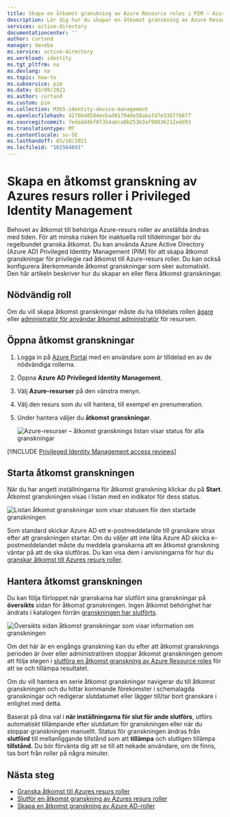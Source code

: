```yaml
---
title: Skapa en åtkomst granskning av Azure Resource roles i PIM – Azure AD | Microsoft Docs
description: Lär dig hur du skapar en åtkomst granskning av Azure Resource roles i Azure AD Privileged Identity Management (PIM).
services: active-directory
documentationcenter: ''
author: curtand
manager: daveba
ms.service: active-directory
ms.workload: identity
ms.tgt_pltfrm: na
ms.devlang: na
ms.topic: how-to
ms.subservice: pim
ms.date: 03/09/2021
ms.author: curtand
ms.custom: pim
ms.collection: M365-identity-device-management
ms.openlocfilehash: 4276b48584ecbad91794de58abafd7e3367f6877
ms.sourcegitcommit: 7edadd4bf8f354abca0b253b3af98836212edd93
ms.translationtype: MT
ms.contentlocale: sv-SE
ms.lasthandoff: 03/10/2021
ms.locfileid: "102564041"
---
```

# <a name="create-an-access-review-of-azure-resource-roles-in-privileged-identity-management"></a>Skapa en åtkomst granskning av Azures resurs roller i Privileged Identity Management

Behovet av åtkomst till behöriga Azure-resurs roller av anställda ändras med tiden. För att minska risken för inaktuella roll tilldelningar bör du regelbundet granska åtkomst. Du kan använda Azure Active Directory (Azure AD) Privileged Identity Management (PIM) för att skapa åtkomst granskningar för privilegie rad åtkomst till Azure-resurs roller. Du kan också konfigurera återkommande åtkomst granskningar som sker automatiskt. Den här artikeln beskriver hur du skapar en eller flera åtkomst granskningar.

## <a name="prerequisite-role"></a>Nödvändig roll

 Om du vill skapa åtkomst granskningar måste du ha tilldelats rollen [ägare](../../role-based-access-control/built-in-roles.md#owner) eller [administratör för användar åtkomst administratör](../../role-based-access-control/built-in-roles.md#user-access-administrator) för resursen.

## <a name="open-access-reviews"></a>Öppna åtkomst granskningar

1. Logga in på [Azure Portal](https://portal.azure.com/) med en användare som är tilldelad en av de nödvändiga rollerna.

1. Öppna **Azure AD Privileged Identity Management**.

1. Välj **Azure-resurser** på den vänstra menyn.

1. Välj den resurs som du vill hantera, till exempel en prenumeration.

1. Under hantera väljer du **åtkomst granskningar**.

    ![Azure-resurser – åtkomst gransknings listan visar status för alla granskningar](./media/pim-resource-roles-start-access-review/access-reviews.png)

[!INCLUDE [Privileged Identity Management access reviews](../../../includes/active-directory-privileged-identity-management-access-reviews.md)]

## <a name="start-the-access-review"></a>Starta åtkomst granskningen

När du har angett inställningarna för åtkomst granskning klickar du på **Start**. Åtkomst granskningen visas i listan med en indikator för dess status.

![Listan åtkomst granskningar som visar statusen för den startade granskningen](./media/pim-resource-roles-start-access-review/access-reviews-list.png)

Som standard skickar Azure AD ett e-postmeddelande till granskare strax efter att granskningen startar. Om du väljer att inte låta Azure AD skicka e-postmeddelandet måste du meddela granskarna att en åtkomst granskning väntar på att de ska slutföras. Du kan visa dem i anvisningarna för hur du [granskar åtkomst till Azures resurs roller](pim-resource-roles-perform-access-review.md).

## <a name="manage-the-access-review"></a>Hantera åtkomst granskningen

Du kan följa förloppet när granskarna har slutfört sina granskningar på **översikts** sidan för åtkomst granskningen. Ingen åtkomst behörighet har ändrats i katalogen förrän [granskningen har slutförts](pim-resource-roles-complete-access-review.md).

![Översikts sidan åtkomst granskningar som visar information om granskningen](./media/pim-resource-roles-start-access-review/access-review-overview.png)

Om det här är en engångs granskning kan du efter att åtkomst gransknings perioden är över eller administratören stoppar åtkomst granskningen genom att följa stegen i [slutföra en åtkomst granskning av Azure Resource roles](pim-resource-roles-complete-access-review.md) för att se och tillämpa resultatet.  

Om du vill hantera en serie åtkomst granskningar navigerar du till åtkomst granskningen och du hittar kommande förekomster i schemalagda granskningar och redigerar slutdatumet eller lägger till/tar bort granskare i enlighet med detta.

Baserat på dina val i **när inställningarna för slut för ande slutförs**, utförs automatiskt tillämpande efter slutdatum för granskningen eller när du stoppar granskningen manuellt. Status för granskningen ändras från **slutförd** till mellanliggande tillstånd som att **tillämpa** och slutligen tillämpa **tillstånd.** Du bör förvänta dig att se till att nekade användare, om de finns, tas bort från roller på några minuter.

## <a name="next-steps"></a>Nästa steg

- [Granska åtkomst till Azures resurs roller](pim-resource-roles-perform-access-review.md)
- [Slutför en åtkomst granskning av Azures resurs roller](pim-resource-roles-complete-access-review.md)
- [Skapa en åtkomst granskning av Azure AD-roller](pim-how-to-start-security-review.md)
